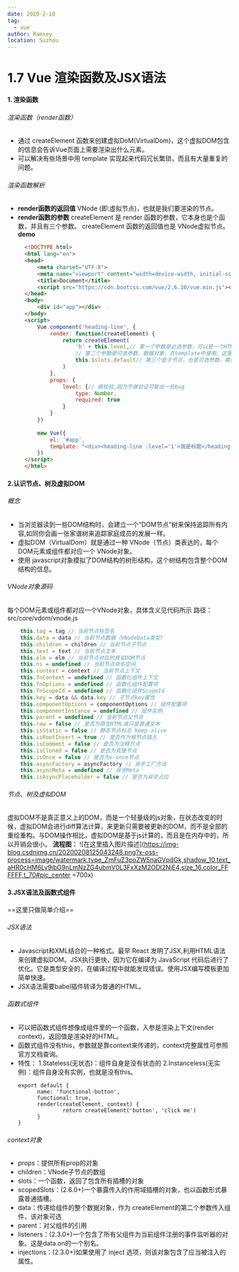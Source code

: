 ```yaml
---
date: 2020-2-10
tag: 
  - vue
author: Ramsey
location: Suzhou  
---
```

# 1.7 Vue 渲染函数及JSX语法

#### 1. 渲染函数
###### 渲染函数（render函数）
* 通过 createElement 函数来创建虚拟DoM(VirtualDom)，这个虚拟DOM包含的信息会告诉Vue页面上需要渲染出什么元素。
* 可以解决有些场景中用 template 实现起来代码冗长繁琐，而且有大量重复的问题。
###### 渲染函数解析
* **render函数的返回值** VNode (即:虛拟节点)，也就是我们要渲染的节点。
* **render函数的参数** createElement 是 render 函数的参数，它本身也是个函数，并且有三个参数。 createElement 函数的返回值也是 VNode虚拟节点。
  **demo**
  ```html
	<!DOCTYPE html>
	<html lang="en">
	<head>
	    <meta charset="UTF-8">
	    <meta name="viewport" content="width=device-width, initial-scale=1.0">
	    <title>Document</title>
	    <script src="https://cdn.bootcss.com/vue/2.6.10/vue.min.js"></script>
	</head>
	<body>
	    <div id="app"></div>
	</body>
	<script>
	    Vue.component('heading-line', {
	        render: function(createElement) {
	            return createElement(
	                'h' + this.level,// 第一个参数是必选参数，可以是一个HTML标签，也可以是一个组件或函数。这里是标签名称
	                // 第二个参数是可选参数，数据对象，在template中使用，这里省略
	                this.$slots.default// 第三个是子节点，也是可选参数，需要渲染的子节点数组，它会将slot里面的内容分发到相应的节点上去
	            )
	        },
	        props: {
	            level: {// 做校验,因为不做验证可能出一些bug
	                type: Number,
	                required: true
	            }
	        }
	    })
	
	    new Vue({
	        el: '#app',
	        template: "<div><heading-line :level='1'>我是标题</heading-line></div>"
	    })
	</script>
	</html>
   ```
#### 2.认识节点、树及虚拟DOM
###### 概念
* 当浏览器读到一些DOM结构时，会建立一个“DOM节点”树来保持追踪所有内容,如同你会画一张家谱树来追踪家庭成员的发展一样。
* 虚拟DOM（VirtualDom）就是通过一种 VNode（节点）类表达的，每个DOM元素或组件都对应一个 VNode对象。
* 使用 javascript对象模拟了DOM结构的树形结构，这个树结构包含整个DOM结构的信息。
###### VNode对象源码
每个DOM元素或组件都对应一个VNode对象，具体含义见代码所示
路径：src/core/vdom/vnode.js
```js
    this.tag = tag // 当前节点标签名
    this.data = data // 当前节点数据（VNodeData类型）
    this.children = children // 当前节点子节点
    this.text = text // 当前节点文本
    this.elm = elm // 当前节点对应的真实DOM节点
    this.ns = undefined // 当前节点命名空间
    this.context = context // 当前节点上下文
    this.fnContext = undefined // 函数化组件上下文
    this.fnOptions = undefined // 函数化组件配置项
    this.fnScopeId = undefined // 函数化组件ScopeId
    this.key = data && data.key // 子节点key属性
    this.componentOptions = componentOptions // 组件配置项 
    this.componentInstance = undefined // 组件实例
    this.parent = undefined // 当前节点父节点
    this.raw = false // 是否为原生HTML或只是普通文本
    this.isStatic = false // 静态节点标志 keep-alive
    this.isRootInsert = true // 是否作为根节点插入
    this.isComment = false // 是否为注释节点
    this.isCloned = false // 是否为克隆节点
    this.isOnce = false // 是否为v-once节点
    this.asyncFactory = asyncFactory // 异步工厂方法 
    this.asyncMeta = undefined // 异步Meta
    this.isAsyncPlaceholder = false // 是否为异步占位
```
###### 节点、树及虚拟DOM
虚拟DOM不是真正意义上的DOM，而是一个轻量级的js对象，在状态改变的时候，虚拟DOM会进行diff算法计算，来更新只需要被更新的DOM，而不是全部的重绘重构。与DOM操作相比，虚拟DOM是基于js计算的，而且是在内存中的，所以开销会很小。
**流程图：**
![在这里插入图片描述](https://img-blog.csdnimg.cn/20200208125043248.png?x-oss-process=image/watermark,type_ZmFuZ3poZW5naGVpdGk,shadow_10,text_aHR0cHM6Ly9ibG9nLmNzZG4ubmV0L3FxXzM2ODI2NjE4,size_16,color_FFFFFF,t_70#pic_center =700x)
#### 3.JSX语法及函数式组件
==这里只做简单介绍==
###### JSX语法
* Javascript和XML结合的一种格式。最早 React 发明了JSX,利用HTML语法来创建虚拟DOM。JSX执行更快，因为它在编译为 JavaScript 代码后进行了优化。它是类型安全的，在编译过程中就能发现错误。使用JSX编写模板更加简单快速。
* JSX语法需要babel插件转译为普通的HTML。
###### 函数式组件
* 可以把函数式组件想像成组件里的一个函数，入参是渲染上下文(render context)，返回值是渲染好的HTML。
* 函数式组件没有this，参数就是靠context来传递的，context完整属性可参照官方文档查询。
* 特性：
  1.Stateless(无状态)：组件自身是没有状态的
  2.Instanceless(无实例)：组件自身没有实例，也就是没有this。
  ```
  export default {
  		name: 'functional-button',
  		functional: true,
  		render(createElement, context) {
  				return createElement('button', 'click me')
  		}
  }
  ```
###### context对象
* props：提供所有prop的对象
* children：VNode子节点的数组
* slots：一个函数，返回了包含所有插槽的对象
* scopedSlots：(2.6.0+)一个暴露传入的作用域插槽的对象，也以函数形式暴露普通插槽。
* data：传递给组件的整个数据对象，作为 createElement的第二个参数传入组件，该对象可选
* parent：对父组件的引用
* listeners：(2.3.0+)一个包含了所有父组件为当前组件注册的事件监听器的对象。这是data.on的一个别名。
* injections：(2.3.0+)如果使用了 inject 选项，则该对象包含了应当被注入的属性。
